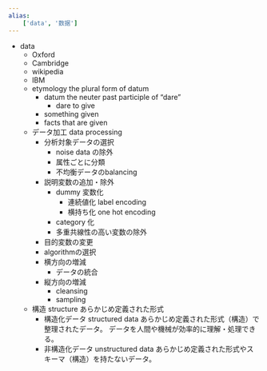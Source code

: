 ```yaml
---
alias:
    ['data', '数据']
---
```

- data
    - Oxford
    - Cambridge
    - wikipedia
    - IBM
    - etymology
        the plural form of datum
        - datum
            the neuter past participle of “dare”
            - dare
                to give
        - something given
        - facts that are given
    - データ加工 data processing
        - 分析対象データの選択
            - noise data の除外
            - 属性ごとに分類
            - 不均衡データのbalancing
        - 説明変数の追加・除外
            - dummy 変数化
                - 連続値化 label encoding
                - 横持ち化 one hot encoding
            - category 化
            - 多重共線性の高い変数の除外
        - 目的変数の変更
        - algorithmの選択
        - 横方向の増減
            - データの統合
        - 縦方向の増減
            - cleansing
            - sampling
    - 構造 structure
        あらかじめ定義された形式
        - 構造化データ structured data
            あらかじめ定義された形式（構造）で整理されたデータ。
            データを人間や機械が効率的に理解・処理できる。
        - 非構造化データ unstructured data
            あらかじめ定義された形式やスキーマ（構造）を持たないデータ。
